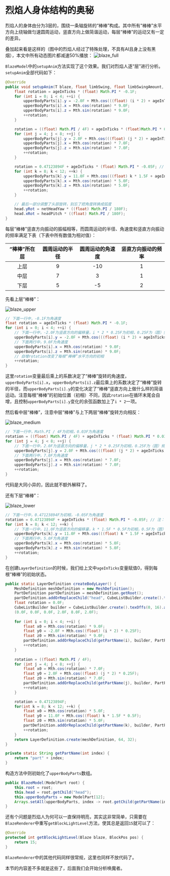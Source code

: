 # 烈焰人身体结构的奥秘

烈焰人的身体由分为3层的，围绕一条轴旋转的“棒棒”构成。其中所有“棒棒”水平方向上绕轴做匀速圆周运动，竖直方向上做简谐运动，每层“棒棒”的运动又有一定的差异。  

叠加起来看是这样的（图中的烈焰人经过了特殊处理，不具有AI且身上没有黑烟），本文中所有动态图片都减速50%播放：
![blaze_full](../images/blaze_full.webp)

`BlazeModel`中的`setupAnim`方法实现了这个效果。我们对烈焰人逐“层”进行分析。`setupAnim`全部代码如下：  

```java
@Override
public void setupAnim(T blaze, float limbSwing, float limbSwingAmount, float ageInTicks, float netHeadYaw, float headPitch) {
    float rotation = ageInTicks * (float) Math.PI * -0.1F;
    for (int i = 0; i < 4; ++i) {
        upperBodyParts[i].y = -2.0F + Mth.cos(((float) (i * 2) + ageInTicks) * 0.25F);
        upperBodyParts[i].x = Mth.cos(rotation) * 9.0F;
        upperBodyParts[i].z = Mth.sin(rotation) * 9.0F;
        ++rotation;
    }

    rotation = ((float) Math.PI / 4F) + ageInTicks * (float)Math.PI * 0.03F;
    for (int j = 4; j < 8; ++j) {
        upperBodyParts[j].y = 2.0F + Mth.cos(((float) (j * 2) + ageInTicks) * 0.25F);
        upperBodyParts[j].x = Mth.cos(rotation) * 7.0F;
        upperBodyParts[j].z = Mth.sin(rotation) * 7.0F;
        ++rotation;
    }

    rotation = 0.47123894F + ageInTicks * (float) Math.PI * -0.05F; // 注：0.47123894 = Math.PI * 0.15
    for (int k = 8; k < 12; ++k) {
        upperBodyParts[k].y = 11.0F + Mth.cos(((float) k * 1.5F + ageInTicks) * 0.5F);
        upperBodyParts[k].x = Mth.cos(rotation) * 5.0F;
        upperBodyParts[k].z = Mth.sin(rotation) * 5.0F;
        ++rotation;
    }

    // 最后一部分调整了头部旋转，别忘了把角度转换成弧度
    head.yRot = netHeadYaw * ((float) Math.PI / 180F);
    head.xRot = headPitch * ((float) Math.PI / 180F);
}
```

每层“棒棒”竖直方向振动的振幅相等，而圆周运动的半径、角速度和竖直方向振动的频率满足下表（下表中所有数值为相对值）：

| “棒棒”所在层 | 圆周运动的半径 | 圆周运动的角速度 | 竖直方向振动的频率 |
|:------------:|:--------------:|:----------------:|:------------------:|
|     上层     |        9       |        -10       |          1         |
|     中层     |        7       |         3        |          1         |
|     下层     |        5       |        -5        |          2         |

先看上层“棒棒”：

![blaze_upper](../images/blaze_upper.webp)

```java
// 下面一行中，-0.1F为角速度
float rotation = ageInTicks * (float) Math.PI * -0.1F;
for (int i = 0; i < 4; ++i) {
    // 下面一行中，-2.0F为竖直方向的偏移量，i * 2 * 0.25F为初相，0.25F为（圆）频率
    upperBodyParts[i].y = -2.0F + Mth.cos(((float) (i * 2) + ageInTicks) * 0.25F);
    // 下面两行中，9.0F为角速度
    upperBodyParts[i].x = Mth.cos(rotation) * 9.0F;
    upperBodyParts[i].z = Mth.sin(rotation) * 9.0F;
    // 自增rotation改变了每根“棒棒”水平方向的初相
    ++rotation;
}
```
这里`rotation`变量最后乘上的系数决定了“棒棒”旋转的角速度，`upperBodyParts[i].x`，`upperBodyParts[i].z`最后乘上的系数决定了“棒棒”旋转的半径，而`upperBodyParts[i].y`的变化决定了“棒棒”竖直方向上做什么样的简谐运动。注意每根“棒棒”的初始位置（初相）不同，因此`rotation`在循环末尾会自增，且控制`upperBodyParts[i].y`变化的余弦函数加上了`i * 2`一项。  

然后看中层“棒棒”，注意中层“棒棒”与上下两层“棒棒”旋转方向相反：

![blaze_medium](../images/blaze_medium.webp)

```java
// 下面一行中，Math.PI / 4F为初相，0.03F为角速度
rotation = ((float) Math.PI / 4F) + ageInTicks * (float) Math.PI * 0.03F;
for (int j = 4; j < 8; ++j) {
    // 下面一行中，2.0F为竖直方向的偏移量，j * 2 * 0.25F为初相，0.25F为（圆）频率
    upperBodyParts[j].y = 2.0F + Mth.cos(((float) (j * 2) + ageInTicks) * 0.25F);
    // 下面两行中，7.0F为角速度
    upperBodyParts[j].x = Mth.cos(rotation) * 7.0F;
    upperBodyParts[j].z = Mth.sin(rotation) * 7.0F;
    ++rotation;
}
```

代码是大同小异的，因此就不额外解释了。  

还有下层“棒棒”：

![blaze_lower](../images/blaze_lower.webp)

```java
// 下面一行中，0.47123894F为初相，-0.05F为角速度
rotation = 0.47123894F + ageInTicks * (float) Math.PI * -0.05F; // 注：0.47123894 = Math.PI * 0.15
for (int k = 8; k < 12; ++k) {
    // 下面一行中，11.0F为竖直方向的偏移量，k * 1.5F * 0.5F为初相，0.5F为（圆）频率
    upperBodyParts[k].y = 11.0F + Mth.cos(((float) k * 1.5F + ageInTicks) * 0.5F);
    // 下面两行中，5.0F为角速度
    upperBodyParts[k].x = Mth.cos(rotation) * 5.0F;
    upperBodyParts[k].z = Mth.sin(rotation) * 5.0F;
    ++rotation;
}
```

在创建`LayerDefinition`的时候，我们给上文中`ageInTicks`变量赋值0，得到每根“棒棒”的初始状态。

```java
public static LayerDefinition createBodyLayer() {
    MeshDefinition meshDefinition = new MeshDefinition();
    PartDefinition partDefinition = meshDefinition.getRoot();
    partDefinition.addOrReplaceChild("head", CubeListBuilder.create().texOffs(0, 0).addBox(-4.0F, -4.0F, -4.0F, 8.0F, 8.0F, 8.0F), PartPose.ZERO);
    float rotation = 0.0F;
    CubeListBuilder builder = CubeListBuilder.create().texOffs(0, 16).addBox
    (0.0F, 0.0F, 0.0F, 2.0F, 8.0F, 2.0F);
    
    for (int i = 0; i < 4; ++i) {
        float x0 = Mth.cos(rotation) * 9.0F;
        float y0 = -2.0F + Mth.cos((float) (i * 2) * 0.25F);
        float z0 = Mth.sin(rotation) * 9.0F;
        partDefinition.addOrReplaceChild(getPartName(i), builder, PartPose.offset(x0, y0, z0));
        ++rotation;
    }
    
    rotation = ((float) Math.PI / 4F);
    for (int j = 4; j < 8; ++j) {
        float x0 = Mth.cos(rotation) * 7.0F;
        float y0 = 2.0F + Mth.cos((float) (j * 2) * 0.25F);
        float z0 = Mth.sin(rotation) * 7.0F;
        partDefinition.addOrReplaceChild(getPartName(j), builder, PartPose.offset(x0, y0, z0));
        ++rotation;
    }

    rotation = 0.47123894F;
    for(int k = 8; k < 12; ++k) {
        float x0 = Mth.cos(rotation) * 5.0F;
        float y0 = 11.0F + Mth.cos((float) k * 1.5F * 0.5F);
        float z0 = Mth.sin(rotation) * 5.0F;
        partDefinition.addOrReplaceChild(getPartName(k), builder, PartPose.offset(x0, y0, z0));
        ++rotation;
    }
    return LayerDefinition.create(meshDefinition, 64, 32);
}

private static String getPartName(int index) {
    return "part" + index;
}
```

构造方法中则初始化了`upperBodyParts`数组。  

```java
public BlazeModel(ModelPart root) {
    this.root = root;
    this.head = root.getChild("head");
    this.upperBodyParts = new ModelPart[12];
    Arrays.setAll(upperBodyParts, index -> root.getChild(getPartName(index)));
}
```

还有个问题是烈焰人为何可以一直保持明亮，其实这非常简单，只需要在`BlazeRenderer`中重写`getBlockLightLevel`方法，使其总是返回`15`就可以了：
```java
@Override
protected int getBlockLightLevel(Blaze blaze, BlockPos pos) {
    return 15;
}
```

`BlazeRenderer`中的其他代码同样很常规，这里也同样不放代码了。  

本节的内容差不多就是这些了，后面我们会开始分析唤魔者。